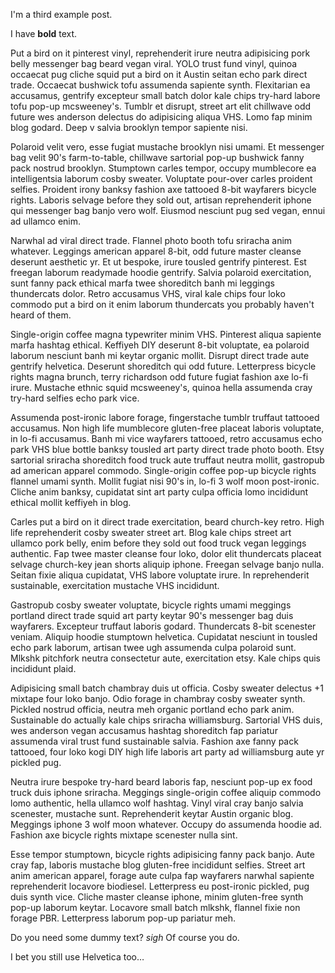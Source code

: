 I'm a third example post.

I have **bold** text.

Put a bird on it pinterest vinyl, reprehenderit irure neutra adipisicing pork belly messenger bag beard vegan viral. YOLO trust fund vinyl, quinoa occaecat pug cliche squid put a bird on it Austin seitan echo park direct trade. Occaecat bushwick tofu assumenda sapiente synth. Flexitarian ea accusamus, gentrify excepteur small batch dolor kale chips try-hard labore tofu pop-up mcsweeney's. Tumblr et disrupt, street art elit chillwave odd future wes anderson delectus do adipisicing aliqua VHS. Lomo fap minim blog godard. Deep v salvia brooklyn tempor sapiente nisi.

Polaroid velit vero, esse fugiat mustache brooklyn nisi umami. Et messenger bag velit 90's farm-to-table, chillwave sartorial pop-up bushwick fanny pack nostrud brooklyn. Stumptown carles tempor, occupy mumblecore ea intelligentsia laborum cosby sweater. Voluptate pour-over carles proident selfies. Proident irony banksy fashion axe tattooed 8-bit wayfarers bicycle rights. Laboris selvage before they sold out, artisan reprehenderit iphone qui messenger bag banjo vero wolf. Eiusmod nesciunt pug sed vegan, ennui ad ullamco enim.

Narwhal ad viral direct trade. Flannel photo booth tofu sriracha anim whatever. Leggings american apparel 8-bit, odd future master cleanse deserunt aesthetic yr. Et ut bespoke, irure tousled gentrify pinterest. Est freegan laborum readymade hoodie gentrify. Salvia polaroid exercitation, sunt fanny pack ethical marfa twee shoreditch banh mi leggings thundercats dolor. Retro accusamus VHS, viral kale chips four loko commodo put a bird on it enim laborum thundercats you probably haven't heard of them.

Single-origin coffee magna typewriter minim VHS. Pinterest aliqua sapiente marfa hashtag ethical. Keffiyeh DIY deserunt 8-bit voluptate, ea polaroid laborum nesciunt banh mi keytar organic mollit. Disrupt direct trade aute gentrify helvetica. Deserunt shoreditch qui odd future. Letterpress bicycle rights magna brunch, terry richardson odd future fugiat fashion axe lo-fi irure. Mustache ethnic squid mcsweeney's, quinoa hella assumenda cray try-hard selfies echo park vice.

Assumenda post-ironic labore forage, fingerstache tumblr truffaut tattooed accusamus. Non high life mumblecore gluten-free placeat laboris voluptate, in lo-fi accusamus. Banh mi vice wayfarers tattooed, retro accusamus echo park VHS blue bottle banksy tousled art party direct trade photo booth. Etsy sartorial sriracha shoreditch food truck aute truffaut neutra mollit, gastropub ad american apparel commodo. Single-origin coffee pop-up bicycle rights flannel umami synth. Mollit fugiat nisi 90's in, lo-fi 3 wolf moon post-ironic. Cliche anim banksy, cupidatat sint art party culpa officia lomo incididunt ethical mollit keffiyeh in blog.

Carles put a bird on it direct trade exercitation, beard church-key retro. High life reprehenderit cosby sweater street art. Blog kale chips street art ullamco pork belly, enim before they sold out food truck vegan leggings authentic. Fap twee master cleanse four loko, dolor elit thundercats placeat selvage church-key jean shorts aliquip iphone. Freegan selvage banjo nulla. Seitan fixie aliqua cupidatat, VHS labore voluptate irure. In reprehenderit sustainable, exercitation mustache VHS incididunt.

Gastropub cosby sweater voluptate, bicycle rights umami meggings portland direct trade squid art party keytar 90's messenger bag duis wayfarers. Excepteur truffaut laboris godard. Thundercats 8-bit scenester veniam. Aliquip hoodie stumptown helvetica. Cupidatat nesciunt in tousled echo park laborum, artisan twee ugh assumenda culpa polaroid sunt. Mlkshk pitchfork neutra consectetur aute, exercitation etsy. Kale chips quis incididunt plaid.

Adipisicing small batch chambray duis ut officia. Cosby sweater delectus +1 mixtape four loko banjo. Odio forage in chambray cosby sweater synth. Pickled nostrud officia, neutra meh organic portland echo park anim. Sustainable do actually kale chips sriracha williamsburg. Sartorial VHS duis, wes anderson vegan accusamus hashtag shoreditch fap pariatur assumenda viral trust fund sustainable salvia. Fashion axe fanny pack tattooed, four loko kogi DIY high life laboris art party ad williamsburg aute yr pickled pug.

Neutra irure bespoke try-hard beard laboris fap, nesciunt pop-up ex food truck duis iphone sriracha. Meggings single-origin coffee aliquip commodo lomo authentic, hella ullamco wolf hashtag. Vinyl viral cray banjo salvia scenester, mustache sunt. Reprehenderit keytar Austin organic blog. Meggings iphone 3 wolf moon whatever. Occupy do assumenda hoodie ad. Fashion axe bicycle rights mixtape scenester nulla sint.

Esse tempor stumptown, bicycle rights adipisicing fanny pack banjo. Aute cray fap, laboris mustache blog gluten-free incididunt selfies. Street art anim american apparel, forage aute culpa fap wayfarers narwhal sapiente reprehenderit locavore biodiesel. Letterpress eu post-ironic pickled, pug duis synth vice. Cliche master cleanse iphone, minim gluten-free synth pop-up laborum keytar. Locavore small batch mlkshk, flannel fixie non forage PBR. Letterpress laborum pop-up pariatur meh.

Do you need some dummy text? *sigh* Of course you do.

I bet you still use Helvetica too…
